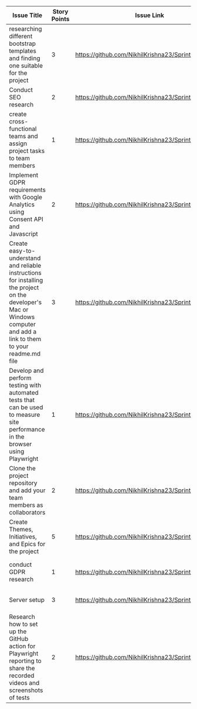 | Issue Title | Story Points | Issue Link | Status | Assigned To | Assigned On | Completed On | Category | Status Notes |
| --- | --- | --- | --- | --- | --- | --- | --- | --- |
| researching different bootstrap templates and finding one suitable for the project | 3 | https://github.com/NikhilKrishna23/Sprint1/issues/1 | Completed | sassank | 2023-04-01 | - | Feature | found a template |
| Conduct SEO research | 2 | https://github.com/NikhilKrishna23/Sprint1/issues/2 | Completed | Nikhil | 2023-04-02 | - | Feature |  researched on seo |
| create cross-functional teams and assign project tasks to team members | 1 | https://github.com/NikhilKrishna23/Sprint1/issues/3 | Completed | Nikhil | 2023-04-03 | 2023-04-04 | Bug | tasks assigned |
| Implement GDPR requirements with Google Analytics using Consent API and Javascript | 2 | https://github.com/NikhilKrishna23/Sprint1/issues/4 | In Progress  | sassank | 2023-04-04 | - | Docs | created tests yet to integrate |
| Create easy-to-understand and reliable instructions for installing the project on the developer's Mac or Windows computer and add a link to them to your readme.md file | 3 | https://github.com/NikhilKrishna23/Sprint1/issues/5 | Completed | Nikhil | 2023-04-05 | - | Devops Task | created |
| Develop and perform testing with automated tests that can be used to measure site performance in the browser using Playwright | 1 | https://github.com/NikhilKrishna23/Sprint1/issues/6 | in progress | sassank | 2023-04-06 | 2023-04-07 | Docs | Added content |
| Clone the project repository and add your team members as collaborators | 2 | https://github.com/NikhilKrishna23/Sprint1/issues/7 | completed | Nikhil | 2023-04-07 | - | Bug | completed |
| Create Themes, Initiatives, and Epics for the project | 5 | https://github.com/NikhilKrishna23/Sprint1/issues/8 |completed |sassank | 2023-04-08 | - | Feature | Profiling site and optimizing code |
|conduct GDPR research| 1 | https://github.com/NikhilKrishna23/Sprint1/issues/9 | Completed |Nikhil | 2023-04-09 | 2023-04-10 | Docs | Added content for privacy policy page |
| Server setup | 3 | https://github.com/NikhilKrishna23/Sprint1/issues/10 | In Review | Developer B | 2023-04-10 | - | Devops Task | Configuring server for deployment |
| Research how to set up the GitHub action for Playwright reporting to share the recorded videos and screenshots of tests | 2 | https://github.com/NikhilKrishna23/Sprint1/issues/11 | In Progress | sassank| 2023-04-11 | - | Bug | bugs|
